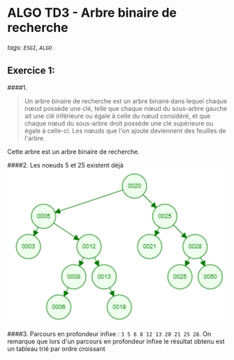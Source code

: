 # ALGO TD3 - Arbre binaire de recherche

###### tags: `ESGI`, `ALGO`

## Exercice 1:
####1. 
> Un arbre binaire de recherche est un arbre binaire dans lequel chaque nœud possède une clé,
> telle que chaque nœud du sous-arbre gauche ait une clé inférieure ou égale à celle du nœud considéré,
> et que chaque nœud du sous-arbre droit possède une clé supérieure ou égale à celle-ci.
> Les nœuds que l'on ajoute deviennent des feuilles de l'arbre.

Cette arbre est un arbre binaire de recherche.

####2.
Les noeuds 5 et 25 existent déjà
![img.png](gitressources/img.png)

####3.
Parcours en profondeur infixe : ```3 5 6 8 12 13 20 21 25 28```. On remarque que lors d'un parcours en profondeur infixe le résultat obtenu est un tableau trié par ordre croissant


